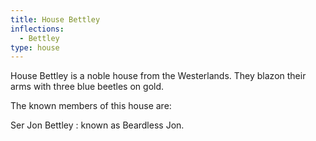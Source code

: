 ```yaml
---
title: House Bettley
inflections:
  - Bettley
type: house
---
```


House Bettley is a noble house from the Westerlands. They blazon their arms with three blue beetles on gold.

The known members of this house are:

Ser Jon Bettley : known as Beardless Jon.


